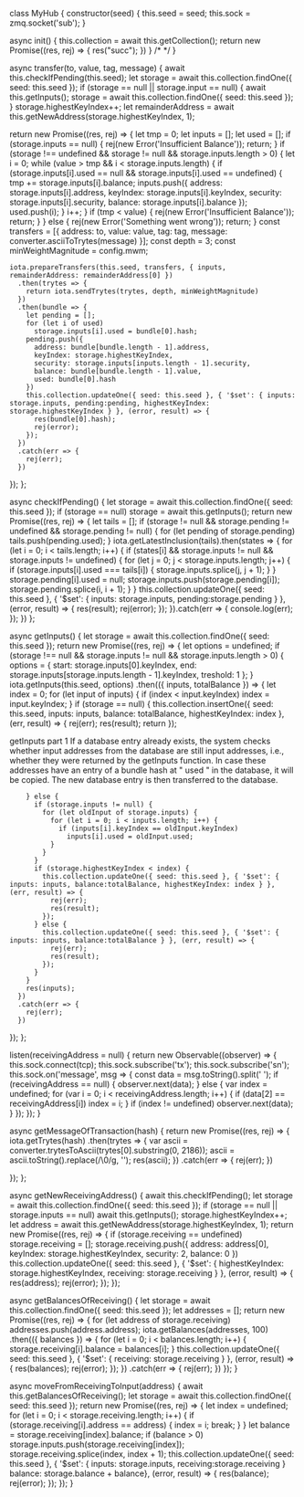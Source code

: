 class MyHub {
  constructor(seed) {
    this.seed = seed;
    this.sock = zmq.socket('sub');
  }
 
  async init() {
    this.collection = await this.getCollection();
    return new Promise((res, rej) => {
      res("succ");
    })
  }
  /*  */
}


async transfer(to, value, tag, message) {
  await this.checkIfPending(this.seed);
  let storage = await this.collection.findOne({ seed: this.seed });
  if (storage == null || storage.input == null) {
    await this.getInputs();
    storage = await this.collection.findOne({ seed: this.seed });
  }
  storage.highestKeyIndex++;
  let remainderAddress = await this.getNewAddress(storage.highestKeyIndex, 1);


  return new Promise((res, rej) => {
    let tmp = 0;
    let inputs = [];
    let used = [];
    if (storage.inputs == null) {
      rej(new Error('Insufficient Balance'));
      return;
    }
    if (storage !== undefined && storage != null && storage.inputs.length > 0) {
      let i = 0;
      while (value > tmp && i < storage.inputs.length) {
        if (storage.inputs[i].used == null && storage.inputs[i].used == undefined) {
          tmp += storage.inputs[i].balance;
          inputs.push({
            address: storage.inputs[i].address,
            keyIndex: storage.inputs[i].keyIndex,
            security: storage.inputs[i].security,
            balance: storage.inputs[i].balance
          });
          used.push(i);
        }
        i++;
      }
      if (tmp < value) {
        rej(new Error('Insufficient Balance'));
        return;
      }
    } else {
      rej(new Error('Something went wrong'));
      return;
    }
    const transfers = [{
      address: to,
      value: value,
      tag: tag,
      message: converter.asciiToTrytes(message)
    }];
    const depth = 3;
    const minWeightMagnitude = config.mwm;

    iota.prepareTransfers(this.seed, transfers, { inputs, remainderAddress: remainderAddress[0] })
      .then(trytes => {
        return iota.sendTrytes(trytes, depth, minWeightMagnitude)
      })
      .then(bundle => {
        let pending = [];
        for (let i of used)
          storage.inputs[i].used = bundle[0].hash;
        pending.push({
          address: bundle[bundle.length - 1].address,
          keyIndex: storage.highestKeyIndex,
          security: storage.inputs[inputs.length - 1].security,
          balance: bundle[bundle.length - 1].value,
          used: bundle[0].hash
        })
        this.collection.updateOne({ seed: this.seed }, { '$set': { inputs: storage.inputs, pending:pending, highestKeyIndex: storage.highestKeyIndex } }, (error, result) => {
          res(bundle[0].hash);
          rej(error);
        });
      })
      .catch(err => {
        rej(err);
      })
  });
};

async checkIfPending() {
  let storage = await this.collection.findOne({ seed: this.seed });
  if (storage == null)
    storage = await this.getInputs();
  return new Promise((res, rej) => {
    let tails = [];
    if (storage != null && storage.pending != undefined && storage.pending != null) {
      for (let pending of storage.pending)
        tails.push(pending.used);
    }
    iota.getLatestInclusion(tails).then(states => {
      for (let i = 0; i < tails.length; i++) {
        if (states[i] && storage.inputs != null && storage.inputs != undefined) {
          for (let j = 0; j < storage.inputs.length; j++) {
            if (storage.inputs[i].used === tails[i]) {
              storage.inputs.splice(j, j + 1);
            }
          }
          storage.pending[i].used = null;
          storage.inputs.push(storage.pending[i]);
          storage.pending.splice(i, i + 1);
        }
      }
      this.collection.updateOne({ seed: this.seed }, { '$set': { inputs: storage.inputs, pending:storage.pending } }, (error, result) => {
        res(result);
        rej(error);
      });
    }).catch(err => {
      console.log(err);
    });
  })
};

async getInputs() {
  let storage = await this.collection.findOne({ seed: this.seed });
  return new Promise((res, rej) => {
    let options = undefined;
    if (storage !== null && storage.inputs != null && storage.inputs.length > 0) {
      options = { start: storage.inputs[0].keyIndex, end: storage.inputs[storage.inputs.length - 1].keyIndex, treshold: 1 };
    }
    iota.getInputs(this.seed, options)
      .then(({ inputs, totalBalance }) => {
        let index = 0;
        for (let input of inputs) {
          if (index < input.keyIndex)
            index = input.keyIndex;
        }
        if (storage == null) {
          this.collection.insertOne({
            seed: this.seed, inputs: inputs, balance: totalBalance, highestKeyIndex: index
          }, (err, result) => {
            rej(err);
            res(result);
            return
            });

getInputs part 1
If a database entry already exists, the system checks whether input addresses from the database are still input addresses, i.e., whether they were returned by the getInputs function. In case these addresses have an entry of a bundle hash at " used " in the database, it will be copied. The new database entry is then transferred to the database.
 
        } else {
          if (storage.inputs != null) {
            for (let oldInput of storage.inputs) {
              for (let i = 0; i < inputs.length; i++) {
                if (inputs[i].keyIndex == oldInput.keyIndex)
                  inputs[i].used = oldInput.used;
              }
            }
          }
          if (storage.highestKeyIndex < index) {
            this.collection.updateOne({ seed: this.seed }, { '$set': { inputs: inputs, balance:totalBalance, highestKeyIndex: index } }, (err, result) => {
              rej(err);
              res(result);
            });
          } else {
            this.collection.updateOne({ seed: this.seed }, { '$set': { inputs: inputs, balance:totalBalance } }, (err, result) => {
              rej(err);
              res(result);
            });
          }
        }
        res(inputs);
      })
      .catch(err => {
        rej(err);
      })
  });
};


listen(receivingAddress = null) {
  return new Observable((observer) => {
    this.sock.connect(tcp);
    this.sock.subscribe('tx');
    this.sock.subscribe('sn');
    this.sock.on('message', msg => {
      const data = msg.toString().split(' ');
      if (receivingAddress == null) {
        observer.next(data);
      }
      else {
        var index = undefined;
        for (var i = 0; i < receivingAddress.length; i++) {
          if (data[2] == receivingAddress[i])
            index = i;
        }
        if (index != undefined)
          observer.next(data);
      }
    });
  });
}

async getMessageOfTransaction(hash) {
  return new Promise((res, rej) => {
    iota.getTrytes(hash)
      .then(trytes => {
        var ascii = converter.trytesToAscii(trytes[0].substring(0, 2186));
        ascii = ascii.toString().replace(/\0/g, '');
        res(ascii);
      })
      .catch(err => {
        rej(err);
      })
 
  });
};

async getNewReceivingAddress() {
  await this.checkIfPending();
  let storage = await this.collection.findOne({ seed: this.seed });
  if (storage == null || storage.inputs == null)
    await this.getInputs();
  storage.highestKeyIndex++;
  let address = await this.getNewAddress(storage.highestKeyIndex, 1);
  return new Promise((res, rej) => {
    if (storage.receiving == undefined)
      storage.receiving = [];
    storage.receiving.push({
      address: address[0],
      keyIndex: storage.highestKeyIndex,
      security: 2,
      balance: 0
    })
    this.collection.updateOne({ seed: this.seed }, { '$set': { highestKeyIndex: storage.highestKeyIndex, receiving: storage.receiving } }, (error, result) => {
      res(address);
      rej(error);
    });
  });

async getBalancesOfReceiving() {
  let storage = await this.collection.findOne({ seed: this.seed });
  let addresses = [];
  return new Promise((res, rej) => {
    for (let address of storage.receiving)
      addresses.push(address.address);
    iota.getBalances(addresses, 100)
      .then(({ balances }) => {
        for (let i = 0; i < balances.length; i++) {
          storage.receiving[i].balance = balances[i];
        }
        this.collection.updateOne({ seed: this.seed }, { '$set': { receiving: storage.receiving } }, (error, result) => {
          res(balances);
          rej(error);
        });
      })
      .catch(err => {
        rej(err);
      })
  });
}

async moveFromReceivingToInput(address) {
  await this.getBalancesOfReceiving();
  let storage = await this.collection.findOne({ seed: this.seed });
  return new Promise((res, rej) => {
    let index = undefined;
    for (let i = 0; i < storage.receiving.length; i++) {
      if (storage.receiving[i].address == address) {
        index = i;
        break;
      }
    }
    let balance = storage.receiving[index].balance;
    if (balance > 0)
      storage.inputs.push(storage.receiving[index]);
    storage.receiving.splice(index, index + 1);
    this.collection.updateOne({ seed: this.seed }, { '$set': { inputs: storage.inputs, receiving:storage.receiving } balance: storage.balance + balance}, (error, result) => {
      res(balance);
      rej(error);
    });
  });
}
